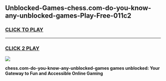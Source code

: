 
## Unblocked-Games-chess.com-do-you-know-any-unblocked-games-Play-Free-011c2
<h3>
<a href="https://premium76.site?title=chess.com-do-you-know-any-unblocked-games&ref=18A1">CLICK TO PLAY</a></h3>
<hr>

<h3>
<a href="https://premium76.site?title=chess.com-do-you-know-any-unblocked-games&ref=18A1">CLICK 2 PLAY</a>
  
</h3>

<a href="https://premium76.site?title=chess.com-do-you-know-any-unblocked-games&ref=18A1"><img src="https://clearcache.store/games.png"></a>


**chess.com-do-you-know-any-unblocked-games games unblocked: Your Gateway to Fun and Accessible Online Gaming**
